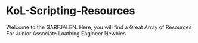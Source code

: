 # KoL-Scripting-Resources

Welcome to the GARFJALEN.
Here, you will find a Great Array of Resources For Junior Associate Loathing Engineer Newbies
